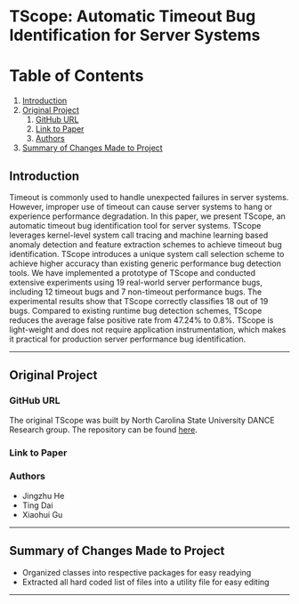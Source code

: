 # TScope: Automatic Timeout Bug Identification for Server Systems
# Table of Contents
1. [Introduction](#introduction)
2. [Original Project](#original-project)
   1. [GitHub URL](#github-url)
   2. [Link to Paper](#link-to-paper)
   3. [Authors](#authors)
3. [Summary of Changes Made to Project](#summary-of-changes-made-to-project)

## Introduction
Timeout is commonly used to handle unexpected failures in server systems. 
However, improper use of timeout can cause server systems to hang or experience 
performance degradation. In this paper, we present TScope, an automatic timeout 
bug identification tool for server systems. TScope leverages kernel-level system 
call tracing and machine learning based anomaly detection and feature extraction 
schemes to achieve timeout bug identification. TScope introduces a unique system 
call selection scheme to achieve higher accuracy than existing generic performance 
bug detection tools. We have implemented a prototype of TScope and conducted 
extensive experiments using 19 real-world server performance bugs, including 12 
timeout bugs and 7 non-timeout performance bugs. The experimental results show 
that TScope correctly classifies 18 out of 19 bugs. Compared to existing runtime 
bug detection schemes, TScope reduces the average false positive rate from 
47.24% to 0.8%. TScope is light-weight and does not require application 
instrumentation, which makes it practical for production server performance 
bug identification.


---
## Original Project
### GitHub URL
The original TScope was built by North Carolina State University DANCE Research group.
The repository can be found [here](https://github.com/NCSU-DANCE-Research-Group/TScope).
### Link to Paper

### Authors
- Jingzhu He
- Ting Dai
- Xiaohui Gu
----
## Summary of Changes Made to Project
- Organized classes into respective packages for easy readying
- Extracted all hard coded list of files into a utility file for easy editing
----
